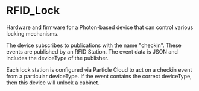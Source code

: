 # RFID_Lock

Hardware and firmware for a Photon-based device that can control various locking mechanisms.

The device subscribes to publications with the name "checkin". These events are published by an RFID Station. The event data is JSON and includes the deviceType of the publisher.

Each lock station is configured via Particle Cloud to act on a checkin event from a particular deviceType. If the event contains the correct deviceType, then this device will unlock a cabinet.
